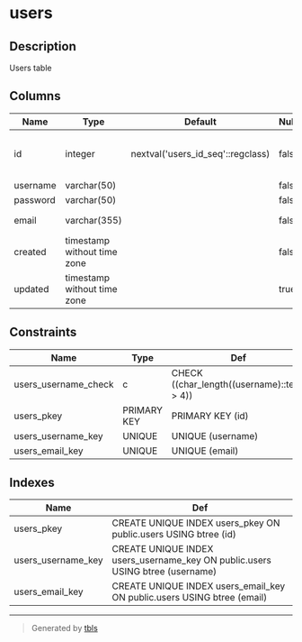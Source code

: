 # users

## Description

Users table

## Columns

| Name | Type | Default | Nullable | Children | Parents | Comment |
| ---- | ---- | ------- | -------- | -------- | ------- | ------- |
| id | integer | nextval('users_id_seq'::regclass) | false | [posts](posts.md) [comments](comments.md) [comment_stars](comment_stars.md) [logs](logs.md)  |  |  |
| username | varchar(50) |  | false |  |  |  |
| password | varchar(50) |  | false |  |  |  |
| email | varchar(355) |  | false |  |  | ex. user@example.com |
| created | timestamp without time zone |  | false |  |  |  |
| updated | timestamp without time zone |  | true |  |  |  |

## Constraints

| Name | Type | Def |
| ---- | ---- | --- |
| users_username_check | c | CHECK ((char_length((username)::text) > 4)) |
| users_pkey | PRIMARY KEY | PRIMARY KEY (id) |
| users_username_key | UNIQUE | UNIQUE (username) |
| users_email_key | UNIQUE | UNIQUE (email) |

## Indexes

| Name | Def |
| ---- | --- |
| users_pkey | CREATE UNIQUE INDEX users_pkey ON public.users USING btree (id) |
| users_username_key | CREATE UNIQUE INDEX users_username_key ON public.users USING btree (username) |
| users_email_key | CREATE UNIQUE INDEX users_email_key ON public.users USING btree (email) |

---

> Generated by [tbls](https://github.com/k1LoW/tbls)